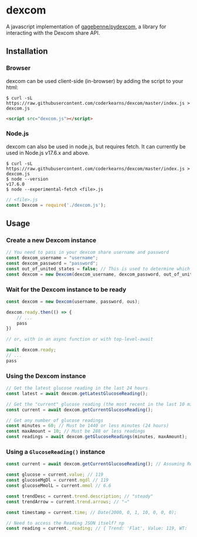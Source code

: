 # dexcom

A javascript implementation of [gagebenne/pydexcom](https://github.com/gagebenne/pydexcom), a library for interacting with the Dexcom share API.

## Installation

### Browser

dexcom can be used client-side (in-browser) by adding the script to your html:
```shell
$ curl -sL https://raw.githubusercontent.com/coderkearns/dexcom/master/index.js > dexcom.js
```
```html
<script src="dexcom.js"></script>
```

### Node.js

dexcom can also be used in node.js, but requires fetch. It can currently be used in Node.js v17.6.x and above.

```shell
$ curl -sL https://raw.githubusercontent.com/coderkearns/dexcom/master/index.js > dexcom.js
$ node --version
v17.6.0
$ node --experimental-fetch <file>.js
```
```js
// <file>.js
const Dexcom = require('./dexcom.js');
```

## Usage

### Create a new Dexcom instance

```js
// You need to pass in your dexcom share username and password
const dexcom_username = "username";
const dexcom_password = "password";
const out_of_united_states = false; // This is used to determine which Dexcom share url to use.
const dexcom = new Dexcom(dexcom_username, dexcom_password, out_of_united_states);
```

### Wait for the Dexcom instance to be ready
```js
const dexcom = new Dexcom(username, password, ous);

dexcom.ready.then(() => {
    // ...
    pass
})

// or, with in an async function or with top-level-await

await dexcom.ready;
// ...
pass
```

### Using the Dexcom instance

```js
// Get the latest glucose reading in the last 24 hours
const latest = await dexcom.getLatestGlucoseReading();

// Get the "current" glucose reading (the most recent in the last 10 minutes)
const current = await dexcom.getCurrentGlucoseReading();

// Get any number of glucose readings
const minutes = 60; // Must be 1440 or less minutes (24 hours)
const maxAmount = 10; // Must be 288 or less readings
const readings = await dexcom.getGlucoseReadings(minutes, maxAmount);
```

### Using a `GlucoseReading()` instance

```js
const current = await dexcom.getCurrentGlucoseReading(); // Assuming Reading is 119, steady, at 10:00 AM 2000-01-01

const glucose = current.value; // 119
const glucoseMgDl = current.mgdl // 119
const glucoseMmolL = current.mmol // 6.6

const trendDesc = current.trend.description; // "steady"
const trendArrow = current.trend.arrows; // "→"

const timestamp = current.time; // Date(2000, 0, 1, 10, 0, 0, 0);

// Need to access the Reading JSON itself? np
const reading = current._reading; // { Trend: 'Flat', Value: 119, WT: '<date string>', ST: '<date string>', DT: '<date string>' }
```
